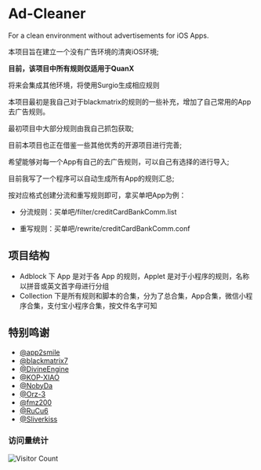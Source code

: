 # Ad-Cleaner
For a clean environment without advertisements for iOS Apps.

本项目旨在建立一个没有广告环境的清爽iOS环境;

**目前，该项目中所有规则仅适用于QuanX**

将来会集成其他环境，将使用Surgio生成相应规则

本项目最初是我自己对于blackmatrix的规则的一些补充，增加了自己常用的App去广告规则。

最初项目中大部分规则由我自己抓包获取;

目前本项目也正在借鉴一些其他优秀的开源项目进行完善;

希望能够对每一个App有自己的去广告规则，可以自己有选择的进行导入;

目前我写了一个程序可以自动生成所有App的规则汇总;

按对应格式创建分流和重写规则即可，拿买单吧App为例：

- 分流规则：买单吧/filter/creditCardBankComm.list

- 重写规则：买单吧/rewrite/creditCardBankComm.conf


## 项目结构

- Adblock 下 App 是对于各 App 的规则，Applet 是对于小程序的规则，名称以拼音或英文首字母进行分组
- Collection 下是所有规则和脚本的合集，分为了总合集，App合集，微信小程序合集，支付宝小程序合集，按文件名字可知

## 特别鸣谢

- [@app2smile](https://github.com/app2smile)
- [@blackmatrix7](https://github.com/blackmatrix7)
- [@DivineEngine](https://github.com/DivineEngine)
- [@KOP-XIAO](https://github.com/KOP-XIAO)
- [@NobyDa](https://github.com/NobyDa)
- [@Orz-3](https://github.com/Orz-3)
- [@fmz200](https://github.com/fmz200)
- [@RuCu6](https://github.com/RuCu6)
- [@Sliverkiss](https://github.com/Sliverkiss)

### 访问量统计

![Visitor Count](https://profile-counter.glitch.me/zirawell/count.svg)


